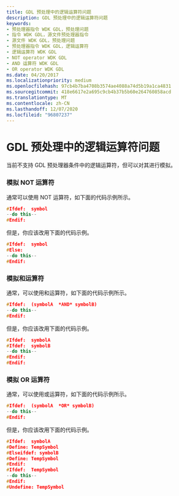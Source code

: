 ```yaml
---
title: GDL 预处理中的逻辑运算符问题
description: GDL 预处理中的逻辑运算符问题
keywords:
- 预处理器指令 WDK GDL，预处理问题
- 指令 WDK GDL，源文件预处理器指令
- 源文件 WDK GDL，预处理问题
- 预处理器指令 WDK GDL，逻辑运算符
- 逻辑运算符 WDK GDL
- NOT operator WDK GDL
- AND 运算符 WDK GDL
- OR operator WDK GDL
ms.date: 04/20/2017
ms.localizationpriority: medium
ms.openlocfilehash: 97cb4b7ba4708b3574ae4088a74d5b19a1ca4831
ms.sourcegitcommit: 418e6617e2a695c9cb4b37b5b60e264760858acd
ms.translationtype: MT
ms.contentlocale: zh-CN
ms.lasthandoff: 12/07/2020
ms.locfileid: "96807237"
---
```

# <a name="problems-with-logical-operators-in-gdl-preprocessing"></a>GDL 预处理中的逻辑运算符问题


当前不支持 GDL 预处理器条件中的逻辑运算符，但可以对其进行模拟。

### <a name="simulating-the-not-operator"></a><a href="" id="simulating-the-not-operator"></a> 模拟 NOT 运算符

通常可以使用 NOT 运算符，如下面的代码示例所示。

```cpp
#Ifdef:  symbol
--do this--
#Endif: 
```

但是，你应该改用下面的代码示例。

```cpp
#Ifdef:  symbol
#Else:
--do this--
#Endif: 
```

### <a name="simulating-the-and-operator"></a><a href="" id="simulating-the-and-operator"></a> 模拟和运算符

通常，可以使用和运算符，如下面的代码示例所示。

```cpp
#Ifdef:  (symbolA  *AND* symbolB)
--do this--
#Endif: 
```

但是，你应该改用下面的代码示例。

```cpp
#Ifdef:  symbolA
#Ifdef:  symbolB
--do this--
#Endif: 
#Endif: 
```

### <a name="simulating-the-or-operator"></a><a href="" id="simulating-the-or-operator"></a> 模拟 OR 运算符

通常，可以使用或运算符，如下面的代码示例所示。

```cpp
#Ifdef:  (symbolA  *OR* symbolB)
--do this--
#Endif: 
```

但是，你应该改用下面的代码示例。

```cpp
#Ifdef:  symbolA
#Define: TempSymbol
#Elseifdef: symbolB
#Define: TempSymbol
#Endif: 
#Ifdef:  TempSymbol
--do this--
#Endif: 
#Undefine: TempSymbol
```

 

 




